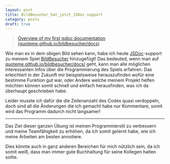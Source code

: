 ```yaml
---
layout: post
title: BildBesucher_hat_jetzt_JSDoc-support
category: posts
draft: true
---
```


<blockquote class="imgur-embed-pub" lang="en" data-id="a/IX4jhgT"><a href="//imgur.com/a/IX4jhgT">Overview of my first jsdoc documentation (quoteme.github.io/bildbesucher/docs)</a></blockquote><script async src="//s.imgur.com/min/embed.js" charset="utf-8"></script>

Wie man es in dem obigen Bild sehen kann, habe ich heute
[JSDoc](https://jsdoc.app/index.html)-support zu meinem Spiel
[BildBesucher](http://github.com/quoteme/bildbesucher) hinzugefügt!
Das bedeuted, wenn man auf [quoteme.github.io/bildbesucher/docs/](https://quoteme.github.io/bildbesucher/docs/)
geht, kann man alle möglichen interessanten Infos über die Programmierung
des Spiels erfahren. Das erleichtert in der Zukunft mir beispielsweise
herauszufinden wofür eine bestimme Funktion gut war, oder Andere welche
meinem Projekt helfen möchten können somit schnell und einfach
herausfinden, was ich da überhaupt geschrieben habe.

Leider musste ich dafür die die Zeilenanzahl des Codes quasi verdoppeln,
doch sind all die Änderungen die ich gemacht habe nur Kommentare, somit
wird das Programm dadurch nicht langsamer!

---

Das Ziel dieser ganzen Übung ist meinen Programmierstil zu verbessern
und meine Teamfähigkeit zu erhöhen, da ich somit gelernt habe, wie
ich meine Arbeiten am besten annotiere.

Dies könnte auch in ganz anderen Bereichen für mich nützlich sein, da
ich somit weiß, dass man immer gute Buchhaltung für seine Kollegen
halten sollte.
